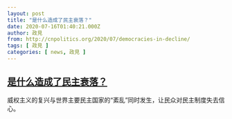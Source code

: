 ```yaml
---
layout: post
title: "是什么造成了民主衰落？"
date: 2020-07-16T01:40:21.000Z
author: 政見
from: http://cnpolitics.org/2020/07/democracies-in-decline/
tags: [ 政見 ]
categories: [ news, 政見 ]
---
```

<!--1594863621000-->
[是什么造成了民主衰落？](http://cnpolitics.org/2020/07/democracies-in-decline/)
------

<div>
威权主义的复兴与世界主要民主国家的“紊乱”同时发生，让民众对民主制度失去信心。
</div>
